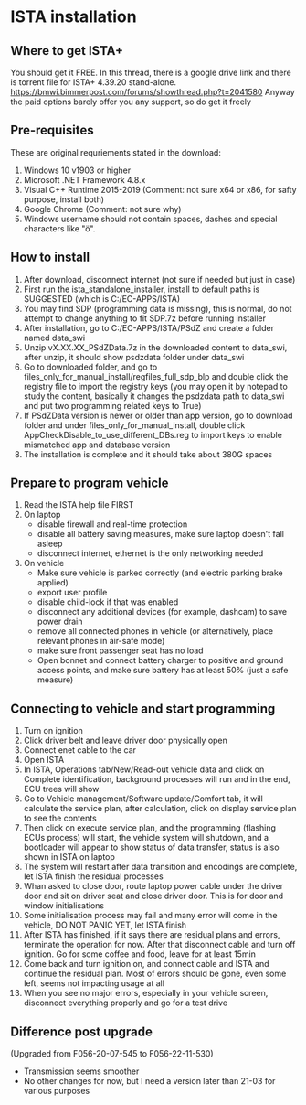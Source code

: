 # ISTA installation
## Where to get ISTA+
You should get it FREE. In this thread, there is a google drive link and there is torrent file for ISTA+ 4.39.20 stand-alone.
https://bmwi.bimmerpost.com/forums/showthread.php?t=2041580
Anyway the paid options barely offer you any support, so do get it freely

## Pre-requisites
These are original requriements stated in the download:
1. Windows 10 v1903 or higher
2. Microsoft .NET Framework 4.8.x
3. Visual C++ Runtime 2015-2019 (Comment: not sure x64 or x86, for safty purpose, install both)
4. Google Chrome (Comment: not sure why)
5. Windows username should not contain spaces, dashes and special characters like "ö".

## How to install
1. After download, disconnect internet (not sure if needed but just in case)
2. First run the ista_standalone_installer, install to default paths is SUGGESTED (which is C:/EC-APPS/ISTA)
3. You may find SDP (programming data is missing), this is normal, do not attempt to change anything to fit SDP.7z before running installer
4. After installation, go to C:/EC-APPS/ISTA/PSdZ and create a folder named data_swi
5. Unzip vX.XX.XX_PSdZData.7z in the downloaded content to data_swi, after unzip, it should show psdzdata folder under data_swi
6. Go to downloaded folder, and go to files_only_for_manual_install/regfiles_full_sdp_blp and double click the registry file to import the registry keys (you may open it by notepad to study the content, basically it changes the psdzdata path to data_swi and put two programming related keys to True)
7. If PSdZData version is newer or older than app version, go to download folder and under files_only_for_manual_install, double click AppCheckDisable_to_use_different_DBs.reg to import keys to enable mismatched app and database version
8. The installation is complete and it should take about 380G spaces

## Prepare to program vehicle
1. Read the ISTA help file FIRST
2. On laptop
   - disable firewall and real-time protection
   - disable all battery saving measures, make sure laptop doesn't fall asleep
   - disconnect internet, ethernet is the only networking needed
3. On vehicle
   - Make sure vehicle is parked correctly (and electric parking brake applied)
   - export user profile
   - disable child-lock if that was enabled
   - disconnect any additional devices (for example, dashcam) to save power drain
   - remove all connected phones in vehicle (or alternatively, place relevant phones in air-safe mode)
   - make sure front passenger seat has no load
   - Open bonnet and connect battery charger to positive and ground access points, and make sure battery has at least 50% (just a safe measure)

## Connecting to vehicle and start programming
1. Turn on ignition
2. Click driver belt and leave driver door physically open
3. Connect enet cable to the car
4. Open ISTA
5. In ISTA, Operations tab/New/Read-out vehicle data and click on Complete identification, background processes will run and in the end, ECU trees will show
6. Go to Vehicle management/Software update/Comfort tab, it will calculate the service plan, after calculation, click on display service plan to see the contents
7. Then click on execute service plan, and the programming (flashing ECUs process) will start, the vehicle system will shutdown, and a bootloader will appear to show status of data transfer, status is also shown in ISTA on laptop
8. The system will restart after data transition and encodings are complete, let ISTA finish the residual processes
9. Whan asked to close door, route laptop power cable under the driver door and sit on driver seat and close driver door. This is for door and window initialisations
10. Some initialisation process may fail and many error will come in the vehicle, DO NOT PANIC YET, let ISTA finish
11. After ISTA has finished, if it says there are residual plans and errors, terminate the operation for now. After that disconnect cable and turn off ignition. Go for some coffee and food, leave for at least 15min
12. Come back and turn ignition on, and connect cable and ISTA and continue the residual plan. Most of errors should be gone, even some left, seems not impacting usage at all
13. When you see no major errors, especially in your vehicle screen, disconnect everything properly and go for a test drive

## Difference post upgrade
(Upgraded from F056-20-07-545 to F056-22-11-530)
- Transmission seems smoother
- No other changes for now, but I need a version later than 21-03 for various purposes
